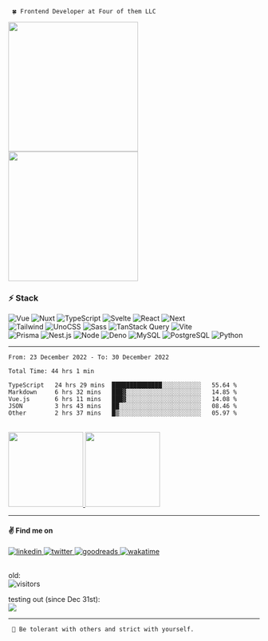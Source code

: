 
     🍀️ Frontend Developer at Four of them LLC
     
<div>
<img src="https://c.tenor.com/wD-FRmEEJ8YAAAAd/pat-a-mat-a-je-to.gif" height="260" style="display:inline-block"/>
<img src="https://thumbs.gfycat.com/GleamingMadeupCrayfish-max-1mb.gif" height="260" />
</div>

<!--
**mat2ja/mat2ja** is a ✨ _special_ ✨ repository because its `README.md` (this file) appears on your GitHub profile.

Here are some ideas to get you started:

- 🔭 I’m currently working on vscode snippet extensions
- 🌱 I’m currently learning Deno
- 👯 I’m looking to collaborate on ...
- 🤔 I’m looking for help with ...
- 💬 Ask me about ...
- 📫 How to reach me: ...
- 😄 Pronouns: ...
- ⚡ Fun fact: ...


[![Hits](https://hits.seeyoufarm.com/api/count/incr/badge.svg?url=https%3A%2F%2Fgithub.com%2Fmat2ja%2Fhit-counter&count_bg=%232ECC71&title_bg=%2327AE60&icon=&icon_color=%23E7E7E7&title=hits&edge_flat=true)](https://hits.seeyoufarm.com)

-->


### ⚡ Stack
<p>
  <img alt="Vue" src="https://img.shields.io/badge/vue-%2335495e.svg?style=for-the-badge&logo=vuedotjs&logoColor=%234FC08D" />
  <img alt="Nuxt" src="https://img.shields.io/badge/Nuxt-002E3B?style=for-the-badge&logo=nuxtdotjs&logoColor=#00DC82" />
  <img alt="TypeScript" src="https://img.shields.io/badge/-TypeScript-3178C6?style=for-the-badge&logo=typescript&logoColor=white" /> 
  <img alt="Svelte" src="https://img.shields.io/badge/svelte-%23f1413d.svg?style=for-the-badge&logo=svelte&logoColor=white" />
  <img alt="React" src="https://img.shields.io/badge/react-%2323272F.svg?style=for-the-badge&logo=react&logoColor=%2361DAFB" />
  <img alt="Next" src="https://img.shields.io/badge/Next-black?style=for-the-badge&logo=next.js&logoColor=white" />
  <br />
  <img alt="Tailwind" src="https://img.shields.io/badge/tailwind-%2338B2AC.svg?style=for-the-badge&logo=tailwind-css&logoColor=white" />
  <img alt="UnoCSS" src="https://img.shields.io/badge/unocss-333333.svg?style=for-the-badge&logo=unocss&logoColor=white" />
  <img alt="Sass" src="https://img.shields.io/badge/Sass-hotpink.svg?style=for-the-badge&logo=SASS&logoColor=white" />
  <img alt="TanStack Query" src="https://img.shields.io/badge/TanStack%20Query-FF4154?style=for-the-badge&logo=react%20query&logoColor=white" />
  <img alt="Vite" src="https://img.shields.io/badge/-Vite-646CFF?style=for-the-badge&logo=vite&logoColor=white" />
  <br />
  <img alt="Prisma" src="https://img.shields.io/badge/Prisma-5967D8?style=for-the-badge&logo=Prisma&logoColor=white" />  
  <img alt="Nest.js" src="https://img.shields.io/badge/nest-%23E0234E.svg?style=for-the-badge&logo=nestjs&logoColor=white" />
  <img alt="Node" src="https://img.shields.io/badge/node-6DA55F?style=for-the-badge&logo=node.js&logoColor=white" />
  <img alt="Deno" src="https://img.shields.io/badge/deno-000000?style=for-the-badge&logo=deno&logoColor=white" />  
  <img alt="MySQL" src="https://img.shields.io/badge/-MySQL-4479A1?style=for-the-badge&logo=mysql&logoColor=white" />
  <img alt="PostgreSQL" src="https://img.shields.io/badge/-Postgres-4169E1?style=for-the-badge&logo=postgresql&logoColor=white" />
  <img alt="Python" src="https://img.shields.io/badge/-Python-4C8BBE?style=for-the-badge&logo=python&logoColor=white" />
</p>

---

<!--### 📊 Weekly development breakdown-->
<!--START_SECTION:waka-->

```text
From: 23 December 2022 - To: 30 December 2022

Total Time: 44 hrs 1 min

TypeScript   24 hrs 29 mins  ██████████████░░░░░░░░░░░   55.64 %
Markdown     6 hrs 32 mins   ███▓░░░░░░░░░░░░░░░░░░░░░   14.85 %
Vue.js       6 hrs 11 mins   ███▓░░░░░░░░░░░░░░░░░░░░░   14.08 %
JSON         3 hrs 43 mins   ██░░░░░░░░░░░░░░░░░░░░░░░   08.46 %
Other        2 hrs 37 mins   █▒░░░░░░░░░░░░░░░░░░░░░░░   05.97 %
```

<!--END_SECTION:waka-->

<!--<p>
  <img src="https://wakatime.com/share/@mat2ja/9b7d27c9-27c9-447b-ae82-a196bbb2539e.svg" height="500">
</p>-->

<br />

<a href="https://github.com/mat2ja/">
 <img height="150" src="https://github-readme-stats.vercel.app/api/wakatime?username=matijao&hide_border=true&theme=shades-of-purple&layout=compact&langs_count=8&hide_title=true" />
</a>
<a href="https://github.com/mat2ja/">
  <img height="150" src="https://github-readme-stats.vercel.app/api?username=mat2ja&count_private=true&include_all_commits=true&show_icons=true&hide_border=true&theme=shades-of-purple&layout=compact&hide_rank=true&hide_title=true" />
</a>

---

#### ✌️ Find me on

<div>
    <a href="https://www.linkedin.com/in/matijao/" target="_blank">
    <img alt="linkedin" src="https://img.shields.io/badge/linkedin-%230077B5.svg?style=for-the-badge&logo=linkedin&logoColor=white" />
</a>
<a href="https://twitter.com/matijao_" target="_blank">
    <img alt="twitter" src="https://img.shields.io/badge/twitter_-%231DA1F2.svg?style=for-the-badge&logo=Twitter&logoColor=white" />
</a>
<a href="https://www.goodreads.com/matijao" target="_blank">
    <img alt="goodreads" src="https://img.shields.io/badge/Goodreads-F3F1EA?style=for-the-badge&logo=goodreads&logoColor=372213" />
</a>
<a href="https://wakatime.com/@matijao" target="_blank">
    <img alt="wakatime" src="https://wakatime.com/badge/user/73d09cdf-c9fc-423b-9f1d-ff77f6d291da.svg?style=for-the-badge" />
</a>
</div>

<br />

old:
<br/>
![visitors](https://visitor-badge.glitch.me/badge?page_id=mat2ja&right_color=lightgrey)


testing out (since Dec 31st):
<br/>
[![](https://visitcount.itsvg.in/api?id=mat2ja&label=Profile%20Views&icon=0&pretty=false)](https://visitcount.itsvg.in)

---

     🗿 Be tolerant with others and strict with yourself.

